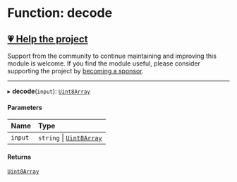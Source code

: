 # Function: decode

## [💗 Help the project](https://github.com/sponsors/panva)

Support from the community to continue maintaining and improving this module is welcome. If you find the module useful, please consider supporting the project by [becoming a sponsor](https://github.com/sponsors/panva).

---

▸ **decode**(`input`): [`Uint8Array`]( https://developer.mozilla.org/docs/Web/JavaScript/Reference/Global_Objects/Uint8Array )

#### Parameters

| Name | Type |
| :------ | :------ |
| `input` | `string` \| [`Uint8Array`]( https://developer.mozilla.org/docs/Web/JavaScript/Reference/Global_Objects/Uint8Array ) |

#### Returns

[`Uint8Array`]( https://developer.mozilla.org/docs/Web/JavaScript/Reference/Global_Objects/Uint8Array )
